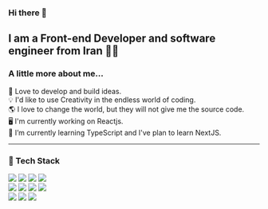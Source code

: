 ### Hi there 👋

<!--
**armitaahmdi/armitaahmdi** is a ✨ _special_ ✨ repository because its `README.md` (this file) appears on your GitHub profile.
-->

I am a Front-end Developer and software engineer from Iran :woman_technologist:
----------

### A little more about me...

:white_heart: Love to develop and build ideas. <br />
:bulb: I'd like to use Creativity in the endless world of coding. <br />
:earth_americas: I love to change the world, but they will not give me the source code. <br />
:desktop_computer: I'm currently working on Reactjs. <br />
:seedling: I’m currently learning TypeScript and I've plan to learn NextJS. <br />

----------

### :receipt: Tech Stack

<img src="https://camo.githubusercontent.com/987b14ac5ee8b7fced27fcd7a398624cad0a4a7bf6171c41dcc313e31a055e6d/68747470733a2f2f696d672e736869656c64732e696f2f62616467652f2d4a6176615363726970742d3035313232413f7374796c653d666f722d7468652d6261646765266c6f676f3d6a617661736372697074"/> <img src="https://camo.githubusercontent.com/fa7250f5bc5f283c1abe5e98579c2f27c3d2b718fb616ff76cf547ad68e16817/68747470733a2f2f696d672e736869656c64732e696f2f62616467652f2d52656163742d3035313232413f7374796c653d666f722d7468652d6261646765266c6f676f3d7265616374"/> <img src="https://camo.githubusercontent.com/a20966850a3844e9c554a0640ccb73ad483d3650efbe5dbfd7ab760f11e957c6/68747470733a2f2f696d672e736869656c64732e696f2f62616467652f2d52656475782d3035313232413f7374796c653d666f722d7468652d6261646765266c6f676f3d7265647578266c6f676f436f6c6f723d373634414243"/> <img src="https://camo.githubusercontent.com/9ba1fa69b7fd323d01781795ab8f4a0d574b662a0db5929d090b97d2b84cb5c0/68747470733a2f2f696d672e736869656c64732e696f2f62616467652f2d5265616374526f757465722d3035313232413f7374796c653d666f722d7468652d6261646765266c6f676f3d7265616374526f75746572266c6f676f436f6c6f723d464634313534"/> <br />
<img src="https://camo.githubusercontent.com/ff462ffdaa6cb647acd6b7ee9b8de6479d99846adac020e47c37991e8f4354c6/68747470733a2f2f696d672e736869656c64732e696f2f62616467652f2d4353532d3035313232413f7374796c653d666f722d7468652d6261646765266c6f676f3d43535333266c6f676f436f6c6f723d313537324236"/> <img src="https://camo.githubusercontent.com/92e96d31727fc8dfc15494713e62e88233148a548363a744571c8e044c16b8d1/68747470733a2f2f696d672e736869656c64732e696f2f62616467652f2d534153532d3035313232413f7374796c653d666f722d7468652d6261646765266c6f676f3d73617373266c6f676f436f6c6f723d434336363939"/> <img src="https://camo.githubusercontent.com/001904c1d05f16c4b7182aba34aa5f73e34391fcbfce1007b81fcf6a5f72cc39/68747470733a2f2f696d672e736869656c64732e696f2f62616467652f2d5461696c77696e644353532d3035313232413f7374796c653d666f722d7468652d6261646765266c6f676f3d7461696c77696e64435353266c6f676f436f6c6f723d303642364434"/> <img src="https://camo.githubusercontent.com/062c16f7d3a36a5cddda16bd54513795a6c248baef9a3136d9cb3d9e0a96be3f/68747470733a2f2f696d672e736869656c64732e696f2f62616467652f2d426f6f7473747261702d3035313232413f7374796c653d666f722d7468652d6261646765266c6f676f3d626f6f747374726170266c6f676f436f6c6f723d353633443743"/> <br />
<img src="https://camo.githubusercontent.com/5f18f6da1e0236dd8fa21b3614f28f441a1b699eb7af87fb6292ae57d7731ce7/68747470733a2f2f696d672e736869656c64732e696f2f62616467652f2d48544d4c2d3035313232413f7374796c653d666f722d7468652d6261646765266c6f676f3d48544d4c35"/> <img src="https://camo.githubusercontent.com/3231bbda7e177bfaf11cfdc511260570a2489a9c41bf6bfaaee0c942998bc61d/68747470733a2f2f696d672e736869656c64732e696f2f62616467652f2d4769742d3035313232413f7374796c653d666f722d7468652d6261646765266c6f676f3d676974"/> <img src="https://camo.githubusercontent.com/04cee5ac14db48e7a031bea6c495af2b2bc1943a8d48c4cf266de1068e63c74e/68747470733a2f2f696d672e736869656c64732e696f2f62616467652f2d4769744875622d3035313232413f7374796c653d666f722d7468652d6261646765266c6f676f3d676974687562"/>
